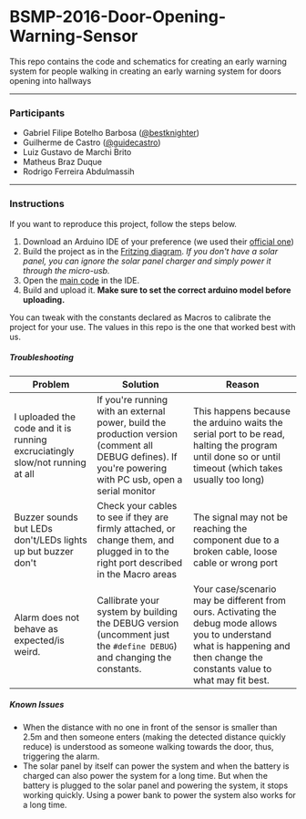 # BSMP-2016-Door-Opening-Warning-Sensor

This repo contains the code and schematics for creating an early warning system for people walking in creating an early warning system for doors opening into hallways

---------------------
### Participants
* Gabriel Filipe Botelho Barbosa ([@bestknighter](https://github.com/bestknighter))
* Guilherme de Castro ([@guidecastro](https://github.com/guidecastro))
* Luiz Gustavo de Marchi Brito
* Matheus Braz Duque
* Rodrigo Ferreira Abdulmassih

---------------------
### Instructions
If you want to reproduce this project, follow the steps below.

1. Download an Arduino IDE of your preference (we used their [official one](http://www.arduino.cc))
2. Build the project as in the [Fritzing diagram](/Documents/Diagram.png). _If you don't have a solar panel, you can ignore the solar panel charger and simply power it through the micro-usb._
3. Open the [main code](/Arduino_Micro_Code/Arduino_Micro_Code.ino) in the IDE.
4. Build and upload it. __Make sure to set the correct arduino model before uploading.__

You can tweak with the constants declared as Macros to calibrate the project for your use. The values in this repo is the one that worked best with us.

##### _Troubleshooting_

Problem | Solution | Reason
------ | ------- | --------
I uploaded the code and it is running excruciatingly slow/not running at all | If you're running with an external power, build the production version (comment all DEBUG defines). If you're powering with PC usb, open a serial monitor | This happens because the arduino waits the serial port to be read, halting the program until done so or until timeout (which takes usually too long)
Buzzer sounds but LEDs don't/LEDs lights up but buzzer don't | Check your cables to see if they are firmly attached, or change them, and plugged in to the right port described in the Macro areas | The signal may not be reaching the component due to a broken cable, loose cable or wrong port
Alarm does not behave as expected/is weird. | Callibrate your system by building the DEBUG version (uncomment just the `#define DEBUG`) and changing the constants. | Your case/scenario may be different from ours. Activating the debug mode allows you to understand what is happening and then change the constants value to what may fit best.

##### _Known Issues_
* When the distance with no one in front of the sensor is smaller than 2.5m and then someone enters (making the detected distance quickly reduce) is understood as someone walking towards the door, thus, triggering the alarm.
* The solar panel by itself can power the system and when the battery is charged can also power the system for a long time. But when the battery is plugged to the solar panel and powering the system, it stops working quickly. Using a power bank to power the system also works for a long time.